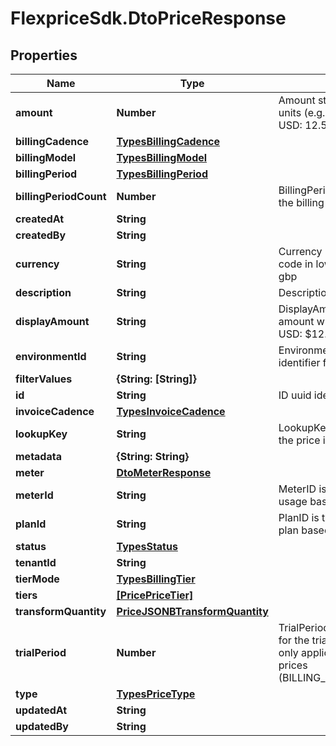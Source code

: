 # FlexpriceSdk.DtoPriceResponse

## Properties

Name | Type | Description | Notes
------------ | ------------- | ------------- | -------------
**amount** | **Number** | Amount stored in main currency units (e.g., dollars, not cents) For USD: 12.50 means $12.50 | [optional] 
**billingCadence** | [**TypesBillingCadence**](TypesBillingCadence.md) |  | [optional] 
**billingModel** | [**TypesBillingModel**](TypesBillingModel.md) |  | [optional] 
**billingPeriod** | [**TypesBillingPeriod**](TypesBillingPeriod.md) |  | [optional] 
**billingPeriodCount** | **Number** | BillingPeriodCount is the count of the billing period ex 1, 3, 6, 12 | [optional] 
**createdAt** | **String** |  | [optional] 
**createdBy** | **String** |  | [optional] 
**currency** | **String** | Currency 3 digit ISO currency code in lowercase ex usd, eur, gbp | [optional] 
**description** | **String** | Description of the price | [optional] 
**displayAmount** | **String** | DisplayAmount is the formatted amount with currency symbol For USD: $12.50 | [optional] 
**environmentId** | **String** | EnvironmentID is the environment identifier for the price | [optional] 
**filterValues** | **{String: [String]}** |  | [optional] 
**id** | **String** | ID uuid identifier for the price | [optional] 
**invoiceCadence** | [**TypesInvoiceCadence**](TypesInvoiceCadence.md) |  | [optional] 
**lookupKey** | **String** | LookupKey used for looking up the price in the database | [optional] 
**metadata** | **{String: String}** |  | [optional] 
**meter** | [**DtoMeterResponse**](DtoMeterResponse.md) |  | [optional] 
**meterId** | **String** | MeterID is the id of the meter for usage based pricing | [optional] 
**planId** | **String** | PlanID is the id of the plan for plan based pricing | [optional] 
**status** | [**TypesStatus**](TypesStatus.md) |  | [optional] 
**tenantId** | **String** |  | [optional] 
**tierMode** | [**TypesBillingTier**](TypesBillingTier.md) |  | [optional] 
**tiers** | [**[PricePriceTier]**](PricePriceTier.md) |  | [optional] 
**transformQuantity** | [**PriceJSONBTransformQuantity**](PriceJSONBTransformQuantity.md) |  | [optional] 
**trialPeriod** | **Number** | TrialPeriod is the number of days for the trial period Note: This is only applicable for recurring prices (BILLING_CADENCE_RECURRING) | [optional] 
**type** | [**TypesPriceType**](TypesPriceType.md) |  | [optional] 
**updatedAt** | **String** |  | [optional] 
**updatedBy** | **String** |  | [optional] 


